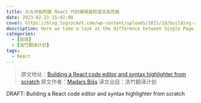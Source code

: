 ```yaml
---
title: 从头开始构建 React 代码编辑器和语法高亮器
date: 2023-02-21 15:42:00
cover: https://blog.logrocket.com/wp-content/uploads/2021/10/building-react-code-editor-syntax-highlighter.png
description: Here we take a look at the difference between Single Page Applications, Static Site Generators, and Server-side Rendered Applications
categories:
  - [前端]
  - [洛竹翻译计划]
tags:
  - React
---
```


> 原文地址：[Building a React code editor and syntax highlighter from scratch](https://blog.logrocket.com/building-react-code-editor-syntax-highlighter/)
> 原文作者：[Madars Bišs](https://blog.logrocket.com/author/madarsbiss/)
> 译文出自：洛竹翻译计划

DRAFT: Building a React code editor and syntax highlighter from scratch
